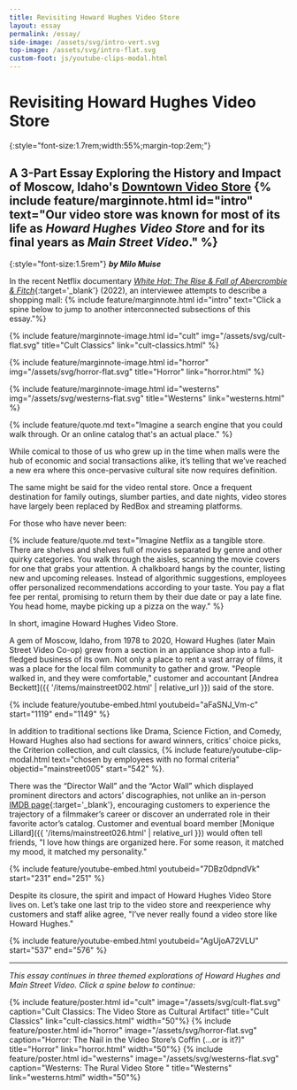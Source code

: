 ```yaml
---
title: Revisiting Howard Hughes Video Store
layout: essay
permalink: /essay/
side-image: /assets/svg/intro-vert.svg
top-image: /assets/svg/intro-flat.svg
custom-foot: js/youtube-clips-modal.html
---
```


# Revisiting Howard Hughes Video Store

{:style="font-size:1.7rem;width:55%;margin-top:2em;"}
## A 3-Part Essay Exploring the History and Impact of Moscow, Idaho's <span style="text-decoration:underline">Downtown Video Store</span> {% include feature/marginnote.html id="intro" text="Our video store was known for most of its life as *Howard Hughes Video Store* and for its final years as *Main Street Video*." %}

{:style="font-size:1.5rem"}
***by Milo Muise***

In the recent Netflix documentary [*White Hot: The Rise & Fall of Abercrombie & Fitch*](https://www.imdb.com/title/tt19034522/){:target='_blank'} (2022), an interviewee attempts to describe a shopping mall: {% include feature/marginnote.html id="intro" text="Click a spine below to jump to another interconnected subsections of this essay."%}

{% include feature/marginnote-image.html id="cult" img="/assets/svg/cult-flat.svg"  title="Cult Classics" link="cult-classics.html" %}

{% include feature/marginnote-image.html id="horror" img="/assets/svg/horror-flat.svg"  title="Horror" link="horror.html" %}

{% include feature/marginnote-image.html id="westerns" img="/assets/svg/westerns-flat.svg"  title="Westerns" link="westerns.html" %}

{% include feature/quote.md text="Imagine a search engine that you could walk through. Or an online catalog that's an actual place." %}

While comical to those of us who grew up in the time when malls were the hub of economic and social transactions alike, it’s telling that we’ve reached a new era where this once-pervasive cultural site now requires definition.

The same might be said for the video rental store. Once a frequent destination for family outings, slumber parties, and date nights, video stores have largely been replaced by RedBox and streaming platforms. 

For those who have never been: 

{% include feature/quote.md text="Imagine Netflix as a tangible store. There are shelves and shelves full of movies separated by genre and other quirky categories. You walk through the aisles, scanning the movie covers for one that grabs your attention. A chalkboard hangs by the counter, listing new and upcoming releases. Instead of algorithmic suggestions, employees offer personalized recommendations according to your taste. You pay a flat fee per rental, promising to return them by their due date or pay a late fine. You head home, maybe picking up a pizza on the way." %}

In short, imagine Howard Hughes Video Store. 

A gem of Moscow, Idaho, from 1978 to 2020, Howard Hughes (later Main Street Video Co-op) grew from a section in an appliance shop into a full-fledged business of its own. Not only a place to rent a vast array of films, it was a place for the local film community to gather and grow. "People walked in, and they were comfortable," customer and accountant [Andrea Beckett]({{ '/items/mainstreet002.html' | relative_url }}) said of the store. 

{% include feature/youtube-embed.html youtubeid="aFaSNJ_Vm-c" start="1119" end="1149" %}

In addition to traditional sections like Drama, Science Fiction, and Comedy, Howard Hughes also had sections for award winners, critics’ choice picks, the Criterion collection, and cult classics, {% include feature/youtube-clip-modal.html text="chosen by employees with no formal criteria" objectid="mainstreet005" start="542" %}.

There was the “Director Wall” and the “Actor Wall” which displayed prominent directors and actors’ discographies, not unlike an in-person [IMDB page](https://www.imdb.com/name/nm0000173/){:target='_blank'}, encouraging customers to experience the trajectory of a filmmaker’s career or discover an underrated role in their favorite actor’s catalog. Customer and eventual board member [Monique Lillard]({{ '/items/mainstreet026.html' | relative_url }}) would often tell friends, "I love how things are organized here. For some reason, it matched my mood, it matched my personality."

{% include feature/youtube-embed.html youtubeid="7DBz0dpndVk" start="231" end="251" %}


Despite its closure, the spirit and impact of Howard Hughes Video Store lives on. Let’s take one last trip to the video store and reexperience why customers and staff alike agree, "I’ve never really found a video store like Howard Hughes."

{% include feature/youtube-embed.html youtubeid="AgUjoA72VLU" start="537" end="576" %}

<hr>

_This essay continues in three themed explorations of Howard Hughes and Main Street Video. Click a spine below to continue:_

{% include feature/poster.html id="cult" image="/assets/svg/cult-flat.svg" caption="Cult Classics: The Video Store as Cultural Artifact" title="Cult Classics" link="cult-classics.html" width="50"%}
{% include feature/poster.html id="horror" image="/assets/svg/horror-flat.svg" caption="Horror: The Nail in the Video Store’s Coffin (…or is it?)"  title="Horror" link="horror.html" width="50"%}
{% include feature/poster.html id="westerns" image="/assets/svg/westerns-flat.svg" caption="Westerns: The Rural Video Store
" title="Westerns" link="westerns.html" width="50"%}




